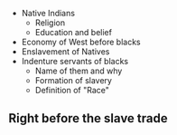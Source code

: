 <!-- Blacks were residences of the 13th colonies before the founding of jamestown 1607-->
- Native Indians
	- Religion
	- Education and belief
- Economy of West before blacks
- Enslavement of Natives
- Indenture servants of blacks
	- Name of them and why
	- Formation of slavery
	- Definition of "Race"
## Right before the slave trade
<!-- Some of the things that went on leading up to the slave trade -->